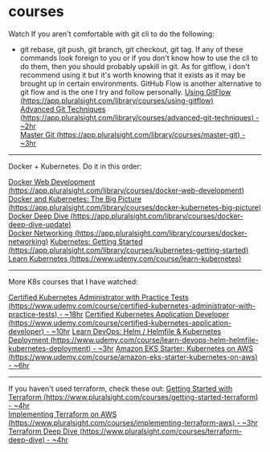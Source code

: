 # courses


Watch If you aren't comfortable with git cli to do the following:
- git rebase, git push, git branch, git checkout, git tag. If any of these commands look foreign to you or if you don't know how to use the cli to do them, then you should probably upskill in git. As for gitflow, i don't recommend using it but it's worth knowing that it exists as it may be brought up in certain environments. GitHub Flow is another alternative to git flow and is the one I try and follow personally.
[Using GitFlow (https://app.pluralsight.com/library/courses/using-gitflow)](https://app.pluralsight.com/library/courses/using-gitflow)  
[Advanced Git Techniques (https://app.pluralsight.com/library/courses/advanced-git-techniques) - ~2hr](https://app.pluralsight.com/library/courses/advanced-git-techniques)  
[Master Git (https://app.pluralsight.com/library/courses/master-git) - ~3hr](https://app.pluralsight.com/library/courses/master-git)

---

Docker + Kubernetes. Do it in this order:

[Docker Web Development (https://app.pluralsight.com/library/courses/docker-web-development)](https://app.pluralsight.com/library/courses/docker-web-development)  
[Docker and Kubernetes: The Big Picture (https://app.pluralsight.com/library/courses/docker-kubernetes-big-picture)](https://app.pluralsight.com/library/courses/docker-kubernetes-big-picture)  
[Docker Deep Dive (https://app.pluralsight.com/library/courses/docker-deep-dive-update)](https://app.pluralsight.com/library/courses/docker-deep-dive-update)  
[Docker Networking (https://app.pluralsight.com/library/courses/docker-networking)](https://app.pluralsight.com/library/courses/docker-networking)
[Kubernetes: Getting Started (https://app.pluralsight.com/library/courses/kubernetes-getting-started)](https://app.pluralsight.com/library/courses/kubernetes-getting-started)
[Learn Kubernetes (https://www.udemy.com/course/learn-kubernetes)](https://www.udemy.com/course/learn-kubernetes)  

---

More K8s courses that I have watched:

[Certified Kubernetes Administrator with Practice Tests (https://www.udemy.com/course/certified-kubernetes-administrator-with-practice-tests) - ~18hr](https://www.udemy.com/course/certified-kubernetes-administrator-with-practice-tests)
[Certified Kubernetes Application Developer (https://www.udemy.com/course/certified-kubernetes-application-developer) - ~10hr](https://www.udemy.com/course/certified-kubernetes-application-developer)
[Learn DevOps: Helm / Helmfile & Kubernetes Deployment (https://www.udemy.com/course/learn-devops-helm-helmfile-kubernetes-deployment) - ~3hr](https://www.udemy.com/course/learn-devops-helm-helmfile-kubernetes-deployment)
[Amazon EKS Starter: Kubernetes on AWS (https://www.udemy.com/course/amazon-eks-starter-kubernetes-on-aws) - ~6hr](https://www.udemy.com/course/amazon-eks-starter-kubernetes-on-aws)

---

If you haven't used terraform, check these out:
[Getting Started with Terraform (https://www.pluralsight.com/courses/getting-started-terraform) - ~4hr](https://www.pluralsight.com/courses/getting-started-terraform)  
[Implementing Terraform on AWS (https://www.pluralsight.com/courses/implementing-terraform-aws) - ~3hr](https://www.pluralsight.com/courses/implementing-terraform-aws)  
[Terraform Deep Dive (https://www.pluralsight.com/courses/terraform-deep-dive) - ~4hr](https://www.pluralsight.com/courses/terraform-deep-dive)
